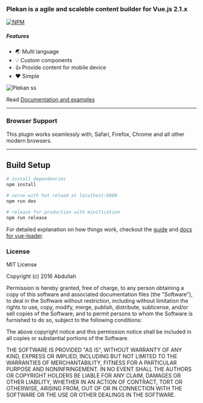 ### Plekan is a agile and scaleble content builder for Vue.js 2.1.x

[![NPM](https://nodei.co/npm/plekan.png?downloads=true&downloadRank=true&stars=true)](https://nodei.co/npm/plekan/)

##### Features

* 🌏  Multi language
* 💡  Custom components
* 👍  Provide content for mobile device
* ❤   Simple

![Plekan ss](https://cdn.rawgit.com/abdullah/plekan/master/docfile/plekanss.png)


Read [Documentation and examples](https://github.com/abdullah/plekan/wiki)

---

### Browser Support

This plugin works seamlessly with, Safari, Firefox, Chrome and all other modern browsers.

---

## Build Setup

``` bash
# install dependencies
npm install

# serve with hot reload at localhost:8080
npm run dev

# release for production with minification
npm run release

```

For detailed explanation on how things work, checkout the [guide](http://vuejs-templates.github.io/webpack/) and [docs for vue-loader](http://vuejs.github.io/vue-loader).

### License

MIT License

Copyright (c) 2016 Abdullah

Permission is hereby granted, free of charge, to any person obtaining a copy
of this software and associated documentation files (the "Software"), to deal
in the Software without restriction, including without limitation the rights
to use, copy, modify, merge, publish, distribute, sublicense, and/or sell
copies of the Software, and to permit persons to whom the Software is
furnished to do so, subject to the following conditions:

The above copyright notice and this permission notice shall be included in all
copies or substantial portions of the Software.

THE SOFTWARE IS PROVIDED "AS IS", WITHOUT WARRANTY OF ANY KIND, EXPRESS OR
IMPLIED, INCLUDING BUT NOT LIMITED TO THE WARRANTIES OF MERCHANTABILITY,
FITNESS FOR A PARTICULAR PURPOSE AND NONINFRINGEMENT. IN NO EVENT SHALL THE
AUTHORS OR COPYRIGHT HOLDERS BE LIABLE FOR ANY CLAIM, DAMAGES OR OTHER
LIABILITY, WHETHER IN AN ACTION OF CONTRACT, TORT OR OTHERWISE, ARISING FROM,
OUT OF OR IN CONNECTION WITH THE SOFTWARE OR THE USE OR OTHER DEALINGS IN THE
SOFTWARE.
